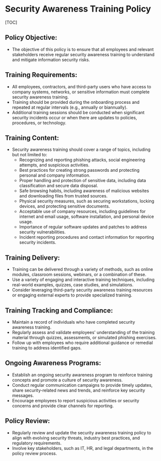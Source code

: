 # Security Awareness Training Policy

[TOC]

## Policy Objective:

- The objective of this policy is to ensure that all employees and relevant stakeholders receive regular security awareness training to understand and mitigate information security risks.

## Training Requirements:

- All employees, contractors, and third-party users who have access to company systems, networks, or sensitive information must complete security awareness training.
- Training should be provided during the onboarding process and repeated at regular intervals (e.g., annually or biannually).
- Additional training sessions should be conducted when significant security incidents occur or when there are updates to policies, procedures, or technology.

## Training Content:

- Security awareness training should cover a range of topics, including but not limited to:
  - Recognizing and reporting phishing attacks, social engineering attempts, and suspicious activities.
  - Best practices for creating strong passwords and protecting personal and company information.
  - Proper handling and protection of sensitive data, including data classification and secure data disposal.
  - Safe browsing habits, including awareness of malicious websites and downloading files from trusted sources.
  - Physical security measures, such as securing workstations, locking devices, and protecting sensitive documents.
  - Acceptable use of company resources, including guidelines for internet and email usage, software installation, and personal device usage.
  - Importance of regular software updates and patches to address security vulnerabilities.
  - Incident reporting procedures and contact information for reporting security incidents.

## Training Delivery:

- Training can be delivered through a variety of methods, such as online modules, classroom sessions, webinars, or a combination of these.
- Use a variety of engaging and interactive training techniques, including real-world examples, quizzes, case studies, and simulations.
- Consider leveraging third-party security awareness training resources or engaging external experts to provide specialized training.

## Training Tracking and Compliance:

- Maintain a record of individuals who have completed security awareness training.
- Regularly assess and validate employees' understanding of the training material through quizzes, assessments, or simulated phishing exercises.
- Follow up with employees who require additional guidance or remedial training to address identified gaps.

## Ongoing Awareness Programs:

- Establish an ongoing security awareness program to reinforce training concepts and promote a culture of security awareness.
- Conduct regular communication campaigns to provide timely updates, share security-related news and trends, and reinforce key security messages.
- Encourage employees to report suspicious activities or security concerns and provide clear channels for reporting.

## Policy Review:

- Regularly review and update the security awareness training policy to align with evolving security threats, industry best practices, and regulatory requirements.
- Involve key stakeholders, such as IT, HR, and legal departments, in the policy review process.
